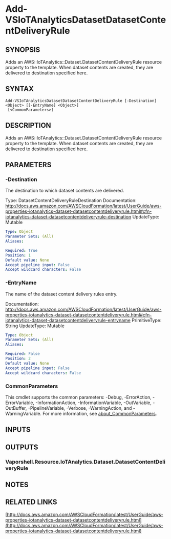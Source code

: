 # Add-VSIoTAnalyticsDatasetDatasetContentDeliveryRule

## SYNOPSIS
Adds an AWS::IoTAnalytics::Dataset.DatasetContentDeliveryRule resource property to the template.
When dataset contents are created, they are delivered to destination specified here.

## SYNTAX

```
Add-VSIoTAnalyticsDatasetDatasetContentDeliveryRule [-Destination] <Object> [[-EntryName] <Object>]
 [<CommonParameters>]
```

## DESCRIPTION
Adds an AWS::IoTAnalytics::Dataset.DatasetContentDeliveryRule resource property to the template.
When dataset contents are created, they are delivered to destination specified here.

## PARAMETERS

### -Destination
The destination to which dataset contents are delivered.

Type: DatasetContentDeliveryRuleDestination
Documentation: http://docs.aws.amazon.com/AWSCloudFormation/latest/UserGuide/aws-properties-iotanalytics-dataset-datasetcontentdeliveryrule.html#cfn-iotanalytics-dataset-datasetcontentdeliveryrule-destination
UpdateType: Mutable

```yaml
Type: Object
Parameter Sets: (All)
Aliases:

Required: True
Position: 1
Default value: None
Accept pipeline input: False
Accept wildcard characters: False
```

### -EntryName
The name of the dataset content delivery rules entry.

Documentation: http://docs.aws.amazon.com/AWSCloudFormation/latest/UserGuide/aws-properties-iotanalytics-dataset-datasetcontentdeliveryrule.html#cfn-iotanalytics-dataset-datasetcontentdeliveryrule-entryname
PrimitiveType: String
UpdateType: Mutable

```yaml
Type: Object
Parameter Sets: (All)
Aliases:

Required: False
Position: 2
Default value: None
Accept pipeline input: False
Accept wildcard characters: False
```

### CommonParameters
This cmdlet supports the common parameters: -Debug, -ErrorAction, -ErrorVariable, -InformationAction, -InformationVariable, -OutVariable, -OutBuffer, -PipelineVariable, -Verbose, -WarningAction, and -WarningVariable. For more information, see [about_CommonParameters](http://go.microsoft.com/fwlink/?LinkID=113216).

## INPUTS

## OUTPUTS

### Vaporshell.Resource.IoTAnalytics.Dataset.DatasetContentDeliveryRule
## NOTES

## RELATED LINKS

[http://docs.aws.amazon.com/AWSCloudFormation/latest/UserGuide/aws-properties-iotanalytics-dataset-datasetcontentdeliveryrule.html](http://docs.aws.amazon.com/AWSCloudFormation/latest/UserGuide/aws-properties-iotanalytics-dataset-datasetcontentdeliveryrule.html)


